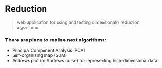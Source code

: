 # Reduction

> web application for using and testing dimensionaliy reduction algorithms

### There are plans to realise next algorithms:

- Principal Component Analysis (PCA)
- Self-organizing map (SOM)
- Andrews plot (or Andrews curve) for representing high-dimensional data
